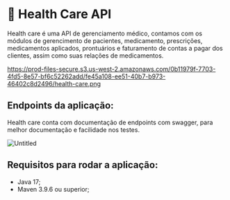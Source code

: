 # 💉 Health Care API

Health care é uma API de gerenciamento médico, contamos com os módulos de gerencimento de pacientes, medicamento, prescrições, medicamentos aplicados, prontuários e faturamento de contas a pagar dos clientes, assim como suas relações de medicamentos. 

https://prod-files-secure.s3.us-west-2.amazonaws.com/0b11979f-7703-4fd5-8e57-bf6c52262add/fe45a108-ee51-40b7-b973-46402c8d2496/health-care.png

## Endpoints da aplicação:

Health care conta com documentação de endpoints com swagger, para melhor documentação e facilidade nos testes.

![Untitled](https://prod-files-secure.s3.us-west-2.amazonaws.com/0b11979f-7703-4fd5-8e57-bf6c52262add/61067416-5614-47c7-a08a-4f86a71bbba9/Untitled.png)

## Requisitos para rodar a aplicação:

- Java 17;
- Maven 3.9.6 ou superior;
